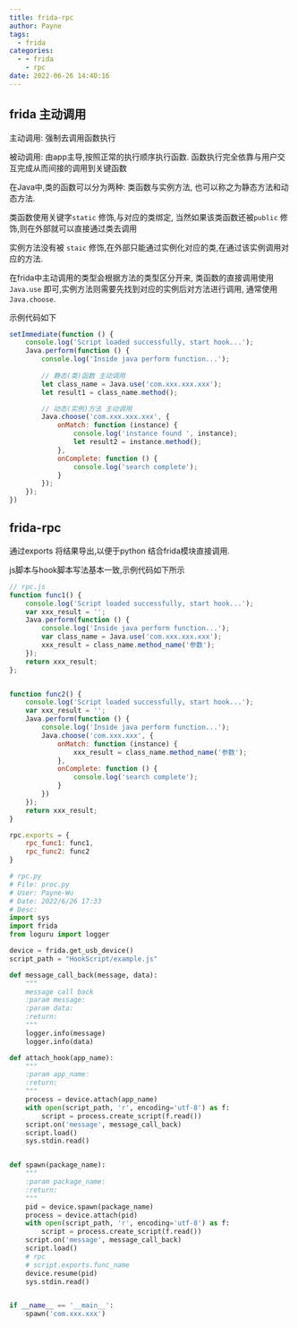 ```yaml
---
title: frida-rpc
author: Payne
tags:
  - frida
categories:
  - - frida
    - rpc
date: 2022-06-26 14:40:16
---
```


##  frida 主动调用

主动调用: 强制去调用函数执行

被动调用: 由app主导,按照正常的执行顺序执行函数. 函数执行完全依靠与用户交互完成从而间接的调用到关键函数

在Java中,类的函数可以分为两种: 类函数与实例方法, 也可以称之为静态方法和动态方法. 

类函数使用关键字`static` 修饰,与对应的类绑定, 当然如果该类函数还被`public` 修饰,则在外部就可以直接通过类去调用

实例方法没有被 `staic` 修饰,在外部只能通过实例化对应的类,在通过该实例调用对应的方法.

在frida中主动调用的类型会根据方法的类型区分开来, 类函数的直接调用使用`Java.use` 即可,实例方法则需要先找到对应的实例后对方法进行调用, 通常使用`Java.choose`.

示例代码如下

```js
setImmediate(function () {
    console.log('Script loaded successfully, start hook...');
    Java.perform(function () {
        console.log('Inside java perform function...');
        
        // 静态(类)函数 主动调用
        let class_name = Java.use('com.xxx.xxx.xxx');
        let result1 = class_name.method();

        // 动态(实例)方法 主动调用
        Java.choose('com.xxx.xxx.xxx', {
            onMatch: function (instance) {
                console.log('instance found ', instance);
                let result2 = instance.method();
            },
            onComplete: function () {
                console.log('search complete');
            }
        });
    });
})
```

## frida-rpc

通过exports 将结果导出,以便于python 结合frida模块直接调用.

js脚本与hook脚本写法基本一致,示例代码如下所示

```js
// rpc.js
function func1() {
    console.log('Script loaded successfully, start hook...');
    var xxx_result = '';
    Java.perform(function () {
        console.log('Inside java perform function...');
        var class_name = Java.use('com.xxx.xxx.xxx');
        xxx_result = class_name.method_name('参数');
    });
    return xxx_result;
};


function func2() {
    console.log('Script loaded successfully, start hook...');
    var xxx_result = '';
    Java.perform(function () {
        console.log('Inside java perform function...');
        Java.choose('com.xxx.xxx', {
            onMatch: function (instance) {
                xxx_result = class_name.method_name('参数');
            },
            onComplete: function () {
                console.log('search complete');
            }
        })
    });
    return xxx_result;
}

rpc.exports = {
    rpc_func1: func1,
    rpc_func2: func2
}
```



```python
# rpc.py
# File: proc.py
# User: Payne-Wu
# Date: 2022/6/26 17:33
# Desc:
import sys
import frida
from loguru import logger

device = frida.get_usb_device()
script_path = "HookScript/example.js"

def message_call_back(message, data):
    """
    message call back
    :param message:
    :param data:
    :return:
    """
    logger.info(message)
    logger.info(data)

def attach_hook(app_name):
    """
    :param app_name:
    :return:
    """
    process = device.attach(app_name)
    with open(script_path, 'r', encoding='utf-8') as f:
        script = process.create_script(f.read())
    script.on('message', message_call_back)
    script.load()
    sys.stdin.read()


def spawn(package_name):
    """
    :param package_name:
    :return:
    """
    pid = device.spawn(package_name)
    process = device.attach(pid)
    with open(script_path, 'r', encoding='utf-8') as f:
        script = process.create_script(f.read())
    script.on('message', message_call_back)
    script.load()
    # rpc 
    # script.exports.func_name
    device.resume(pid)
    sys.stdin.read()


if __name__ == '__main__':
    spawn('com.xxx.xxx')
```

